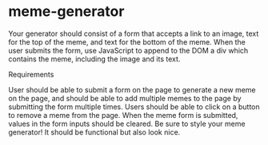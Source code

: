 # meme-generator

Your generator should consist of a form that accepts a link to an image, text for the top of the meme, and text for the bottom of the meme. When the user submits the form, use JavaScript to append to the DOM a div which contains the meme, including the image and its text.

Requirements

User should be able to submit a form on the page to generate a new meme on the page, and should be able to add multiple memes to the page by submitting the form multiple times.
Users should be able to click on a button to remove a meme from the page.
When the meme form is submitted, values in the form inputs should be cleared.
Be sure to style your meme generator! It should be functional but also look nice.

